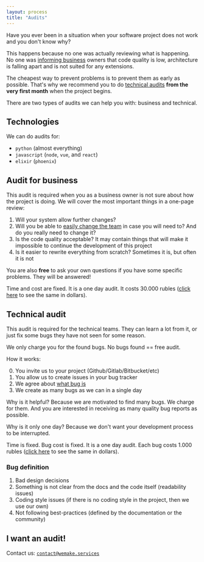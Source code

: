 ```yaml
---
layout: process
title: "Audits"
---
```


Have you ever been in a situation when your software project does not work and
you don't know why?

This happens because no one was actually reviewing what is happening.
No one was [informing business](/meta/rsdp/audits/#audit-for-business) owners that code quality is low,
architecture is falling apart and is not suited for any extensions.

The cheapest way to prevent problems is to prevent them as early as possible.
That's why we recommend you to do [technical audits](/meta/rsdp/audits/#technical-audit) **from the very first month** when the project begins.

There are two types of audits we can help you with: business and technical.


## Technologies

We can do audits for:
- `python` (almost everything)
- `javascript` (`node`, `vue`, and `react`)
- `elixir` (`phoenix`)


## Audit for business

This audit is required when you as a business owner is not sure about how the
project is doing.
We will cover the most important things in a one-page review:

1. Will your system allow further changes?
2. Will you be able to [easily change the team](https://en.wikipedia.org/wiki/Vendor_lock-in) in case you will need to? And do you really need to change it?
3. Is the code quality acceptable? It may contain things that will make it impossible to continue the development of this project
4. Is it easier to rewrite everything from scratch? Sometimes it is, but often it is not

You are also **free** to ask your own questions
if you have some specific problems. They will be answered!

Time and cost are fixed.
It is a one day audit.
It costs 30.000 rubles ([click here](http://www.countrycurrencyrates.com/en/convert/RUB/USD/30000) to see the same in dollars).


## Technical audit

This audit is required for the technical teams.
They can learn a lot from it, or just fix some bugs they have not seen for some reason.

We only charge you for the found bugs. No bugs found == free audit.

How it works:

0. You invite us to your project (Github/Gitlab/Bitbucket/etc)
1. You allow us to create issues in your bug tracker
2. We agree about [what bug is](/meta/rsdp/audits/#bug-definition)
3. We create as many bugs as we can in a single day

Why is it helpful? Because we are motivated to find many bugs.
We charge for them.
And you are interested in receiving as many quality bug reports as possible.

Why is it only one day?
Because we don't want your development process to be interrupted.

Time is fixed. Bug cost is fixed.
It is a one day audit.
Each bug costs 1.000 rubles ([click here](http://www.countrycurrencyrates.com/en/convert/RUB/USD/1000) to see the same in dollars).

### Bug definition

1. Bad design decisions
2. Something is not clear from the docs and the code itself (readability issues)
3. Coding style issues (if there is no coding style in the project, then we use our own)
4. Not following best-practices (defined by the documentation or the community)


## I want an audit!

Contact us: [`contact@wemake.services`](mailto:contact@wemake.services)
